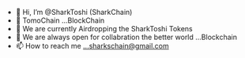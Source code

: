 - 👋 Hi, I’m @SharkToshi (SharkChain)
- 👀 TomoChain ...BlockChain
- 🌱 We are currently Airdropping the SharkToshi Tokens
- 💞️ We are always open for collabration the better world ...Blockchain
- 📫 How to reach me ...sharkschain@gmail.com

<!---
SharkChain/SharkChain is a ✨ special ✨ repository because its `README.md` (this file) appears on your GitHub profile.
You can click the Preview link to take a look at your changes.
--->
